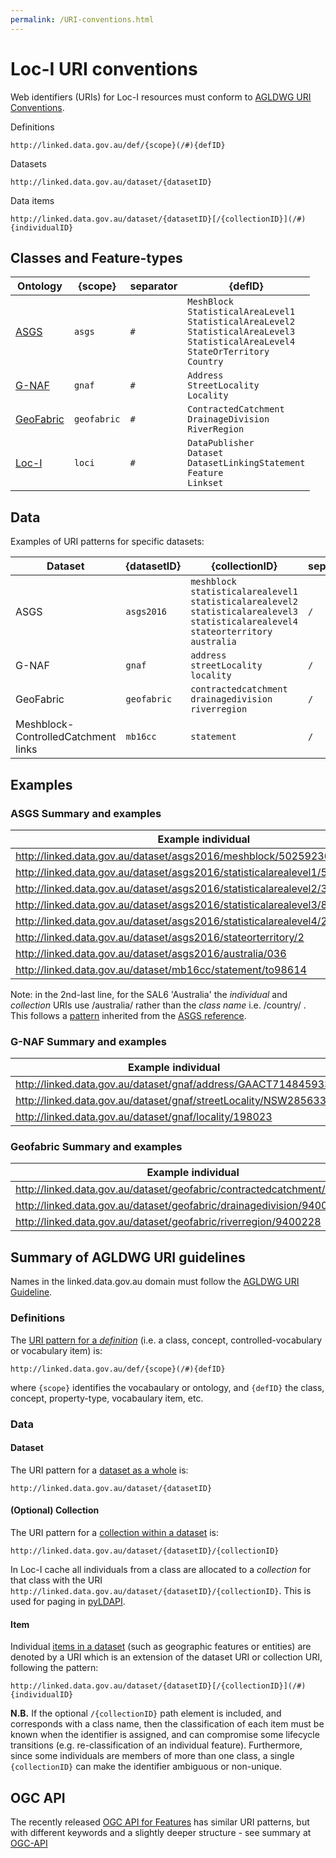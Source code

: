 ```yaml
---
permalink: /URI-conventions.html
---
```


# Loc-I URI conventions
Web identifiers (URIs) for Loc-I resources must conform to [AGLDWG URI Conventions](#summary-of-agldwg-guidelines). 

Definitions
```
http://linked.data.gov.au/def/{scope}(/#){defID}
```

Datasets
```
http://linked.data.gov.au/dataset/{datasetID}
```

Data items
```
http://linked.data.gov.au/dataset/{datasetID}[/{collectionID}](/#){individualID}
```

## Classes and Feature-types

Ontology | {scope} | separator | {defID}
--- | --- | --- | --- 
[ASGS](http://linked.data.gov.au/def/asgs) |  `asgs` | `#` | `MeshBlock`</br>`StatisticalAreaLevel1` </br>`StatisticalAreaLevel2` </br>`StatisticalAreaLevel3` </br>`StatisticalAreaLevel4` </br>`StateOrTerritory` </br>`Country`
[G-NAF](http://linked.data.gov.au/def/gnaf) |  `gnaf` | `#` | `Address` </br>`StreetLocality` </br>`Locality`
[GeoFabric](http://linked.data.gov.au/def/geofabric) |  `geofabric` | `#` | `ContractedCatchment` </br>`DrainageDivision` </br>`RiverRegion`
[Loc-I](http://linked.data.gov.au/def/loci) | `loci` | `#` | `DataPublisher` </br>`Dataset` </br>`DatasetLinkingStatement` </br>`Feature` </br>`Linkset`

## Data
Examples of URI patterns for specific datasets: 

Dataset | {datasetID} | {collectionID} | separator | 
--- | --- | --- | --- 
ASGS | `asgs2016` | `meshblock` </br>`statisticalarealevel1` </br>`statisticalarealevel2` </br>`statisticalarealevel3` </br>`statisticalarealevel4` </br>`stateorterritory` </br>`australia` | `/`
G-NAF | `gnaf` | `address` </br>`streetLocality` </br>`locality` | `/`
GeoFabric | `geofabric` | `contractedcatchment` </br>`drainagedivision` </br>`riverregion` | `/`
Meshblock-ControlledCatchment links | `mb16cc` | `statement` | `/`

## Examples
### ASGS Summary and examples

Example individual | Class | Collection 
--- | --- | --- 
http://linked.data.gov.au/dataset/asgs2016/meshblock/50259230000 |  http://linked.data.gov.au/def/asgs#MeshBlock | http://linked.data.gov.au/dataset/asgs2016/meshblock 
http://linked.data.gov.au/dataset/asgs2016/statisticalarealevel1/50102100504 | http://linked.data.gov.au/def/asgs#StatisticalAreaLevel1 | http://linked.data.gov.au/dataset/asgs2016/statisticalarealevel1  
http://linked.data.gov.au/dataset/asgs2016/statisticalarealevel2/308031218 | http://linked.data.gov.au/def/asgs#StatisticalAreaLevel2 | http://linked.data.gov.au/dataset/asgs2016/statisticalarealevel2 
http://linked.data.gov.au/dataset/asgs2016/statisticalarealevel3/80106 | http://linked.data.gov.au/def/asgs#StatisticalAreaLevel3 | http://linked.data.gov.au/dataset/asgs2016/statisticalarealevel3 
http://linked.data.gov.au/dataset/asgs2016/statisticalarealevel4/207 | http://linked.data.gov.au/def/asgs#StatisticalAreaLevel4 | http://linked.data.gov.au/dataset/asgs2016/statisticalarealevel4 
http://linked.data.gov.au/dataset/asgs2016/stateorterritory/2 | http://linked.data.gov.au/def/asgs#StateOrTerritory | http://linked.data.gov.au/dataset/asgs2016/stateorterritory 
http://linked.data.gov.au/dataset/asgs2016/australia/036 | http://linked.data.gov.au/def/asgs#Country | http://linked.data.gov.au/dataset/asgs2016/australia  
http://linked.data.gov.au/dataset/mb16cc/statement/to98614 | http://linked.data.gov.au/def/loci#LinkingStatement | http://linked.data.gov.au/dataset/mb16cc

Note: in the 2nd-last line, for the SAL6 'Australia' the _individual_ and _collection_ URIs use /australia/ rather than the _class name_ i.e. /country/ . This follows a [pattern](https://www.abs.gov.au/websitedbs/D3310114.nsf/4a256353001af3ed4b2562bb00121564/c453c497aadde71cca2576d300026a38/Body/0.D64!OpenElement&FieldElemFormat=jpg) inherited from the [ASGS reference](https://www.abs.gov.au/websitedbs/D3310114.nsf/home/Australian+Statistical+Geography+Standard+(ASGS)). 

### G-NAF Summary and examples

Example individual | Class | Collection |
--- | --- | --- |
http://linked.data.gov.au/dataset/gnaf/address/GAACT714845933 | http://linked.data.gov.au/def/gnaf#Address| http://linked.data.gov.au/dataset/gnaf/address 
http://linked.data.gov.au/dataset/gnaf/streetLocality/NSW2856338 | http://linked.data.gov.au/def/gnaf#StreetLocality | http://linked.data.gov.au/dataset/gnaf/streetLocality 
http://linked.data.gov.au/dataset/gnaf/locality/198023 | http://linked.data.gov.au/def/asgs#Locality| http://linked.data.gov.au/dataset/gnaf/locality 

### Geofabric Summary and examples

Example individual | Class | Collection |
--- | --- | --- |
http://linked.data.gov.au/dataset/geofabric/contractedcatchment/9550009 | http://linked.data.gov.au/def/geofabric#ContractedCatchment | http://linked.data.gov.au/dataset/geofabric/contractedcatchment 
http://linked.data.gov.au/dataset/geofabric/drainagedivision/9400214 | http://linked.data.gov.au/def/geofabric#DrainageDivision | http://linked.data.gov.au/dataset/geofabric/drainagedivision 
http://linked.data.gov.au/dataset/geofabric/riverregion/9400228 | http://linked.data.gov.au/def/geofabric#RiverRegion | http://linked.data.gov.au/dataset/geofabric/riverregion |

## Summary of AGLDWG URI guidelines

Names in the linked.data.gov.au domain must follow the [AGLDWG URI Guideline](https://github.com/AGLDWG/guidelines/blob/master/PID-URI-Guidelines-v2.0.md).

### Definitions

The [URI pattern for a _definition_](https://github.com/AGLDWG/guidelines/blob/master/PID-URI-Guidelines-v2.0.md#Definitional) (i.e. a class, concept, controlled-vocabulary or vocabulary item) is:
```
http://linked.data.gov.au/def/{scope}(/#){defID}
```
where `{scope}` identifies the vocabaulary or ontology, and `{defID}` the class, concept, property-type, vocabaulary item, etc.  

### Data
#### Dataset
The URI pattern for a [dataset as a whole](https://github.com/AGLDWG/guidelines/blob/master/PID-URI-Guidelines-v2.0.md#61-dataset-pid-uri-pattern) is:
```
http://linked.data.gov.au/dataset/{datasetID}
```

#### (Optional) Collection
The URI pattern for a [collection within a dataset](https://github.com/AGLDWG/guidelines/blob/master/PID-URI-Guidelines-v2.0.md#61-dataset-pid-uri-pattern) is:
```
http://linked.data.gov.au/dataset/{datasetID}/{collectionID}
```
In Loc-I cache all individuals from a class are allocated to a _collection_ for that class with the URI `http://linked.data.gov.au/dataset/{datasetID}/{collectionID}`. 
This is used for paging in [pyLDAPI](https://github.com/RDFLib/pyLDAPI). 

#### Item
Individual [items in a dataset](https://github.com/AGLDWG/guidelines/blob/master/PID-URI-Guidelines-v2.0.md#61-dataset-pid-uri-pattern) (such as geographic features or entities) are denoted by a URI which is an extension of the dataset      URI or collection URI, following the pattern:
```
http://linked.data.gov.au/dataset/{datasetID}[/{collectionID}](/#){individualID}
```

**N.B.** If the optional `/{collectionID}` path element is included, and corresponds with a class name, then the classification of each item must be known when the identifier is assigned, and can compromise some lifecycle transitions (e.g. re-classification of an individual feature).
Furthermore, since some individuals are members of more than one class, a single `{collectionID}` can make the identifier ambiguous or non-unique.

## OGC API
The recently released [OGC API for Features](http://www.opengis.net/doc/IS/ogcapi-features-1/1.0) has similar URI patterns, but with different keywords and a slightly deeper structure - see summary at [OGC-API](OGC-API.md)

